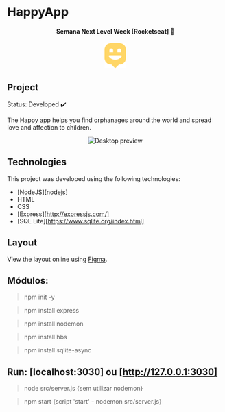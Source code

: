 # HappyApp

<h4 align="center">
    Semana Next Level Week [Rocketseat] 🚀
</h4>
<h4 align="center">
    <img alt="HappyApp" title="HappyAppLogo" src="./public/images/logo-icon.png" width="50px" />
</h4>

## Project

Status: Developed :heavy_check_mark:

The Happy app helps you find orphanages around the world and spread love and affection to children.

<p align="center">
    <img alt="Desktop preview" src="./public/images/GifHappyApp.gif" width="500px">
</p>

## Technologies

This project was developed using the following technologies:

- [NodeJS][nodejs]
- HTML
- CSS
- [Express][http://expressjs.com/]
- [SQL Lite][https://www.sqlite.org/index.html]

## Layout

View the layout online using [Figma](https://www.figma.com/file/ZyTn9ec42V17NQIZmzcEjG/Happy-Web-Copy?node-id=0%3A1).

## Módulos:

> npm init -y

> npm install express

> npm install nodemon

> npm install hbs

> npm install sqlite-async

## Run: [localhost:3030] ou [http://127.0.0.1:3030]

> node src/server.js {sem utilizar nodemon}

> npm start {script 'start' - nodemon src/server.js}
